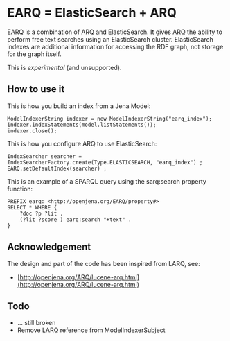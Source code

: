 EARQ = ElasticSearch + ARQ 
==========================

EARQ is a combination of ARQ and ElasticSearch. It gives ARQ the ability to 
perform free text searches using an ElasticSearch cluster. ElasticSearch 
indexes are additional information for accessing the RDF graph, not storage 
for the graph itself.

This is *experimental* (and unsupported).


How to use it
-------------

This is how you build an index from a Jena Model:

    ModelIndexerString indexer = new ModelIndexerString("earq_index");
    indexer.indexStatements(model.listStatements());
    indexer.close();

This is how you configure ARQ to use ElasticSearch:
        
    IndexSearcher searcher = IndexSearcherFactory.create(Type.ELASTICSEARCH, "earq_index") ;
    EARQ.setDefaultIndex(searcher) ;

This is an example of a SPARQL query using the sarq:search property function: 

    PREFIX earq: <http://openjena.org/EARQ/property#>
    SELECT * WHERE {
        ?doc ?p ?lit .
        (?lit ?score ) earq:search "+text" .
    }


Acknowledgement
---------------
        
The design and part of the code has been inspired from LARQ, see:

 * [http://openjena.org/ARQ/lucene-arq.html](http://openjena.org/ARQ/lucene-arq.html)


Todo
----

 * ... still broken
 * Remove LARQ reference from ModelIndexerSubject
